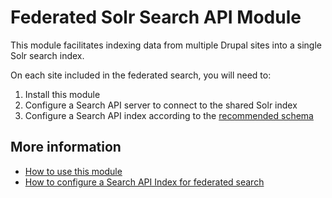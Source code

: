 # Federated Solr Search API Module

This module facilitates indexing data from multiple Drupal sites into a single Solr search index.

On each site included in the federated search, you will need to:

1. Install this module
2. Configure a Search API server to connect to the shared Solr index
3. Configure a Search API index according to the [recommended schema](docs/federated_schema.md)

## More information

* [How to use this module](docs/usage.md)
* [How to configure a Search API Index for federated search](docs/federated_schema.md)